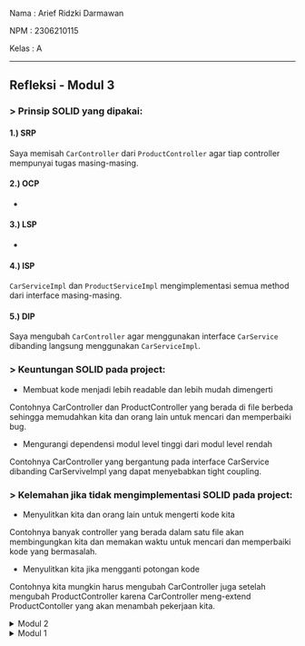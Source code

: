 Nama : Arief Ridzki Darmawan

NPM : 2306210115

Kelas : A

---
## Refleksi - Modul 3
### > Prinsip SOLID yang dipakai:
#### 1.) SRP
Saya memisah `CarController` dari `ProductController` agar tiap controller mempunyai tugas masing-masing.
#### 2.) OCP
-
#### 3.) LSP
-
#### 4.) ISP
`CarServiceImpl` dan `ProductServiceImpl` mengimplementasi semua method dari interface masing-masing.
#### 5.) DIP
Saya mengubah `CarController` agar menggunakan interface `CarService` dibanding langsung menggunakan `CarServiceImpl`.

### > Keuntungan SOLID pada project:
- Membuat kode menjadi lebih readable dan lebih mudah dimengerti
  
Contohnya CarController dan ProductController yang berada di file berbeda sehingga memudahkan kita dan orang lain untuk mencari dan memperbaiki bug.
- Mengurangi dependensi modul level tinggi dari modul level rendah

Contohnya CarController yang bergantung pada interface CarService dibanding CarServiveImpl yang dapat menyebabkan tight coupling.

### > Kelemahan jika tidak mengimplementasi SOLID pada project:
- Menyulitkan kita dan orang lain untuk mengerti kode kita

Contohnya banyak controller yang berada dalam satu file akan membingungkan kita dan memakan waktu untuk mencari dan memperbaiki kode yang bermasalah.
- Menyulitkan kita jika mengganti potongan kode

Contohnya kita mungkin harus mengubah CarController juga setelah mengubah ProductController karena CarController meng-extend ProductContoller yang akan menambah pekerjaan kita.

<details>
<summary>Modul 2</summary>
    
## Refleksi - Modul 2
### > Potongan kode yang mengalami isu:
#### Unnecessary modifier 'public' on method 'create': the method is declared in an interface type
```
public Product create(Product product);
public List<Product> findAll();
public Product update(Product product);
public Product findById(String id);
public boolean deleteProduct(String id);
```
Cara saya mengatasi isu ini hanyalah dengan menghapus modifier 'public' pada method-method di ProductService.java karena field secara otomatis dianggap public static final pada interfaces and annotations dan public abstract pada sebuah method.

### > Apakah implementasi workflow CI/CD sekarang masuk ke dalam definisi CI dan CD?
Tidak secara sepenuhnya, karena implementasi saya belum mencakup beberapa aspek penting dari CI/CD, terutama dalam Continuous Deployment. Saya sudah menerapkan CI dengan `ci.yml` untuk otomatisasi testing. Saya juga memiliki Dockerfile untuk deployment, namun workflow deployment ini masih berjalan secara independen tanpa pipeline yang mengintegrasikan build, push, dan deployment otomatis. Selain itu, belum ada mekanisme rollback dan monitoring, yang penting untuk memastikan sistem tetap stabil setelah deployment.
</details>

<details>
<summary>Modul 1</summary>
    
## Refleksi 1 - Modul 1
### > Clean code practices yang diimplementasikan:
### 1.) Struktur package yang mengikuti konvensi Spring Boot
- Menggunakan struktur controller, service, repository, dan model membantu dalam memisahkan tanggung jawab (separation of concerns).
- Memudahkan pengelolaan dan perawatan kode dalam jangka panjang.

### 2.) Pembagian yang jelas antara controller, service, repository, dan model
- Controller hanya menangani request dan response, sementara logika bisnis ditempatkan di service.
- Database query dikelola oleh repository, sedangkan model hanya digunakan untuk merepresentasikan data.

### 3.) Setiap method hanya memiliki satu fungsi, sama halnya dengan tiap class
- Prinsip Single Responsibility Principle (SRP) diterapkan, sehingga kode lebih mudah dibaca dan diuji.
- Misalnya, metode untuk mengedit produk hanya menangani proses pengeditan, tanpa mencampurkan validasi atau logika database secara langsung.

### 4.) Menggunakan UUID sebagai ID produk agar lebih aman
- Dibandingkan dengan integer auto-increment, UUID lebih sulit ditebak sehingga mengurangi kemungkinan eksploitasi seperti ID enumeration attacks.

### 5.) Penamaan yang jelas sesuai dengan fungsi variabel/class/methodnya
- Contoh: Daripada menggunakan p sebagai nama variabel untuk produk, lebih baik menggunakan product agar lebih deskriptif.

## > Code yang dapat di-improve:
### 1.) Menambahkan Validasi ke Model Product
Saat ini, model Product belum memiliki validasi yang cukup untuk memastikan bahwa input yang dimasukkan benar. Dengan menggunakan annotation seperti @Valid, @NotNull, dan @Size, kita bisa mengurangi kesalahan input user.

Solusi:
Tambahkan validasi di model Product:
```
public class Product {
    @NotBlank(message = "Nama produk tidak boleh kosong")
    private String productName;

    @Min(value = 0, message = "Jumlah produk tidak boleh negatif")
    private int productQuantity;

    @NotNull(message = "Harga harus diisi")
    @DecimalMin(value = "0.01", message = "Harga tidak boleh 0 atau negatif")
    private BigDecimal price;
}
```
Manfaatnya:
- Memastikan bahwa produk selalu memiliki nama dan harga.
- Menghindari kesalahan input seperti harga negatif atau jumlah produk yang tidak masuk akal.

### 2.) Error Handling yang Lebih Baik
Saat ini, error handling dalam aplikasi masih minim. Jika terjadi error seperti produk tidak ditemukan saat ingin dihapus, sistem mungkin akan menampilkan error default yang kurang informatif atau bahkan menyebabkan crash.

Solusi:
Gunakan @ControllerAdvice untuk menangani error secara global.
```
@ControllerAdvice
public class GlobalExceptionHandler {
    @ExceptionHandler(EntityNotFoundException.class)
    public ResponseEntity<String> handleEntityNotFoundException(EntityNotFoundException ex) {
        return ResponseEntity.status(HttpStatus.NOT_FOUND).body(ex.getMessage());
    }
}
```
Manfaatnya:
- Pesan error lebih terstruktur dan mudah dipahami user.
- Menghindari tampilan error default yang mungkin mengandung informasi sensitif.

### 3.) Menambahkan Proteksi CSRF
Tanpa CSRF protection, aplikasi rentan terhadap serangan di mana user bisa secara tidak sengaja mengirimkan request tanpa sadar.

Solusi:
Pastikan CSRF token digunakan dalam setiap form yang mengubah data:
```
<form th:action="@{/product/delete/{id}(id=${product.id})}" method="post">
    <input type="hidden" th:name="${_csrf.parameterName}" th:value="${_csrf.token}" />
    <button type="submit">Delete</button>
</form>
```
Manfaatnya:
- Mencegah serangan CSRF dengan memastikan setiap request berasal dari sumber yang sah.

### 4.) Menambahkan Autentikasi dan Validasi untuk User/Admin

Saat ini, sistem belum membedakan antara user biasa dan admin. Ini bisa menyebabkan risiko keamanan di mana siapa pun bisa menghapus atau mengedit produk.

Solusi:
Gunakan Spring Security untuk membatasi akses hanya kepada admin:
```
@PreAuthorize("hasRole('ADMIN')")
@PostMapping("/product/delete/{id}")
public String deleteProduct(@PathVariable String id) {
    productService.deleteById(id);
    return "redirect:/product/list";
}
```
Manfaatnya:
- Hanya admin yang bisa mengedit atau menghapus produk, meningkatkan keamanan aplikasi.

### 5.) Implementasi Logging untuk Debugging dan Monitoring
Saat ini, kode tidak memiliki logging, sehingga jika terjadi error, sulit untuk mengetahui penyebabnya.

Solusi:
```
private static final Logger logger = LoggerFactory.getLogger(ProductService.class);

public void deleteById(String id) {
    logger.info("Menghapus produk dengan ID: {}", id);
    productRepository.deleteById(id);
}
```
Manfaatnya:
- Membantu melacak aksi user untuk debugging dan keamanan.
- Bisa digunakan untuk monitoring aplikasi.

---

## Refleksi 2 - Modul 1
## 1. Menulis Unit Test & Code Coverage
### Bagaimana perasaanmu setelah menulis unit test?
- Unit testing memberikan kepercayaan diri bahwa setiap komponen program bekerja sesuai harapan.
- Menulis unit test membantu memahami program lebih dalam dan berpikir tentang edge case yang mungkin akan terjadi.
- Proses membuat unit test bisa memakan waktu, dan terkadang tes gagal hanya karena perubahan kecil dalam implementasi. Namun, dari apa yang disebutkan oleh pembicara kuliah kemarin, unit test akan menghemat waktu dalam jangka panjang dan membayar kembali waktu yang dibutuhkan di awal.

### Berapa banyak unit test yang harus dibuat dalam satu class?
Tidak ada jumlah yang tetap karena ini bergantung pada kompleksitas class tersebut. Namun, good practice-nya adalah memiliki setidaknya satu tes per metode dan tambahan untuk berbagai skenario, seperti:
- Kasus normal => Input yang sesuai harapan.
- Edge cases => Nilai minimum/maksimum, input kosong.
- Kasus error => Input tidak valid, pengecualian (exception).

### Bagaimana memastikan unit test sudah mencukupi?
Dengan melihat code coverage, yaitu metrik untuk mengukur seberapa banyak dan luas cakupan kode yang diuji. Tools seperti SonarQube dapat menunjukkan baris/cabang kode mana yang sudah dieksekusi oleh tes serta memberikan analisis kualitas kode secara keseluruhan.
Jenis code coverage meliputi:
- Line coverage => Persentase baris kode yang dieksekusi.
- Branch coverage => Memastikan semua kondisi if/else diuji.
- Path coverage => Menguji semua jalur eksekusi yang mungkin.

### Apakah 100% code coverage berarti tidak ada bug atau error?
Tidak. 100% coverage hanya berarti setiap baris kode dieksekusi, tetapi tidak menjamin kebenaran fungsionalitasnya.

Implementation
```
public class ShoppingCart {
    public double calculateTotal(double price, int quantity) {
        return price * quantity;
    }
}
```

Unit Test (100% Coverage)
```
import org.junit.jupiter.api.Test;
import static org.junit.jupiter.api.Assertions.*;

class ShoppingCartTest {
    @Test
    void testCalculateTotal() {
        ShoppingCart cart = new ShoppingCart();
        assertEquals(20.0, cart.calculateTotal(10.0, 2));
    }
}
```
Semua line dieksekusi, sehingga test tersebut memiliki 100% coverage.
Tapi, code masih memiliki bug karena tidak mempertimbangkan beberapa edge case:
- Negative quantity: cart.calculateTotal(10.0, -2);
- Zero quantity: cart.calculateTotal(10.0, 0);
- Floating-point: cart.calculateTotal(0.1, 3);

Tes yang baik harus mencakup:
- Assertions untuk memverifikasi perilaku yang diharapkan.
- Skenario user yang realistis.
- Penanganan edge case dengan baik.

## 2. Kebersihan & Reusability dalam Functional Test
### Apa yang terjadi jika kita membuat test suite baru dengan setup yang mirip?
- Jika test class baru menduplikasi kode setup, maka kode menjadi lebih sulit untuk dipelihara.
- Redundansi ini melanggar prinsip DRY (Don't Repeat Yourself).

### Bagaimana dampaknya terhadap kualitas kode?
- Meningkatkan biaya pemeliharaan, jika setup perlu diubah, kita harus memperbarui di banyak tempat.
- Menurunkan readability, kode yang berulang membuat sulit melihat apa yang sebenarnya diuji.
- Meningkatkan risiko inkonsistensi, jika satu setup diperbarui tetapi yang lain tidak, hasil tes bisa berbeda.

### Apa perbaikan yang mungkin agar membuat kode lebih bersih?
- Membuat BaseFunctionalTest agar setup tidak berulang dan meng-extend base class untuk test case yang lebih spesifik
- Menggunakan helper methods
- Menggunakan parameterized tests
</details>
